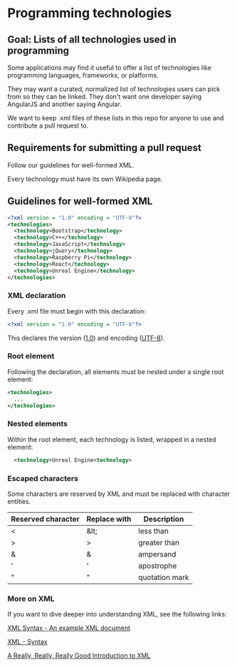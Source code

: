# Programming technologies

## Goal: Lists of all technologies used in programming

Some applications may find it useful to offer a list of technologies like programming languages, frameworks, or platforms.

They may want a curated, normalized list of technologies users can pick from so they can be linked. They don't want one developer saying AngularJS and another saying Angular.

We want to keep .xml files of these lists in this repo for anyone to use and contribute a pull request to.

## Requirements for submitting a pull request

Follow our guidelines for well-formed XML.

Every technology must have its own Wikipedia page.

## Guidelines for well-formed XML

``` xml
<?xml version = "1.0" encoding = "UTF-8"?>
<technologies>
  <technology>Bootstrap</technology>
  <technology>C++</technology>
  <technology>JavaScript</technology>
  <technology>jQuery</technology>
  <technology>Raspberry Pi</technology>
  <technology>React</technology>
  <technology>Unreal Engine</technology>
</technologies>
```

### XML declaration

Every .xml file must begin with this declaration:

``` xml
<?xml version = "1.0" encoding = "UTF-8"?>
```

This declares the version ([1.0](https://stackoverflow.com/questions/6883084/what-xml-version-to-use)) and encoding ([UTF-8](https://en.wikipedia.org/wiki/UTF-8)).

### Root element

Following the declaration, all elements must be nested under a single root element:

```xml
<technologies>
  ...
</technologies>
```

### Nested elements

Within the root element, each technology is listed, wrapped in a nested element:

```xml
  <technology>Unreal Engine<technology>
```

### Escaped characters

Some characters are reserved by XML and must be replaced with character entities.

| Reserved character | Replace with | Description |
| --- | --- | --- |
| < | \&lt; | less than |
| > | &gt; | greater than |
| & | &amp; | ampersand |
| ' | &apos; | apostrophe |
| " | &quot;| quotation mark |


### More on XML

If you want to dive deeper into understanding XML, see the following links:

[XML Syntax - An example XML document](https://www.xmlfiles.com/xml/xml-syntax/)

[XML - Syntax](https://www.tutorialspoint.com/xml/xml_syntax.htm)

[A Really, Really, Really Good Introduction to XML](https://www.sitepoint.com/really-good-introduction-xml/)
